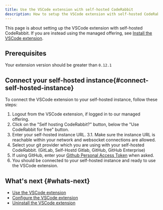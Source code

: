```yaml
---
title: Use the VSCode extension with self-hosted CodeRabbit
description: How to setup the VSCode extension with self-hosted CodeRabbit
---
```


This page is about setting up the VSCode extension with self-hosted CodeRabbit. If you are instead using the managed offering, see [Install the VSCode extension](/guides/install-vscode).

## Prerequisites

Your extension version should be greater than `0.12.1`

## Connect your self-hosted instance{#connect-self-hosted-instance}

To connect the VSCode extension to your self-hosted instance, follow these steps:

1. Logout from the VSCode extension, if logged in to our managed offering.
2. Click on the "Self hosting CodeRabbit?" button, below the "Use CodeRabbit for free" button.
3. Enter your self-hosted instance URL.
	3.1. Make sure the instance URL is reachable within your network and websocket connections are allowed.
4. Select your git provider which you are using with your self-hosted CodeRabbit. (GitLab, Self-Hostd Gitlab, GitHub, GitHub Enterprise)
5. If using GitHub, enter your [Github Personal Access Token](https://docs.github.com/en/authentication/keeping-your-account-and-data-secure/managing-your-personal-access-tokens) when asked.
6. You should be connected to your self-hosted instance and ready to use the VSCode extension.


## What's next {#whats-next}

- [Use the VSCode extension](/guides/use-vscode)
- [Configure the VSCode extension](/guides/config-vscode)
- [Uninstall the VSCode extension](/guides/uninstall-vscode)
